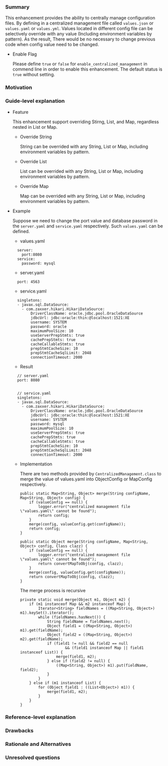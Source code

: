 ### Summary
  This enhancement provides the ability to centrally manage configuration files. By 
  defining in a centralized management file called `values.json` or `values.yaml`
  or `values.yml`. Values located in different config file can be selectively 
  override with any value (Including environment variables by pattern). As the result,
  There would be no necessary to change previous code when config value need to be 
  changed.
  
  * Enable Flag

    Please define `true` or `false` for `enable_centralized_management` in commend line in 
    order to enable this enhancement. The default status is `true` without setting.

### Motivation


### Guide-level explanation
* Feature

  This enhancement support overriding Stirng, List, and Map, regardless nested in List or Map.
  
  * Override String
  
    String can be overrided with any String, List or Map, including environment variables 
    by pattern.
    
  * Override List
  
    List can be overrided with any String, List or Map, including environment variables 
    by pattern.
    
  * Override Map
  
    Map can be overrided with any String, List or Map, including environment variables 
    by pattern.
  
* Example

  Suppose we need to change the port value and database password in the `server.yaml` 
  and `service.yaml` respectively. Such `values.yaml` can be defined.
  
  * values.yaml
  ```
    server:
      port:8080
    service:
      password: mysql

  ```
  
  * server.yaml
  ```
    port: 4563
  ```

  * service.yaml
  ```
    singletons:
    - javax.sql.DataSource:
      - com.zaxxer.hikari.HikariDataSource:
          DriverClassName: oracle.jdbc.pool.OracleDataSource
          jdbcUrl: jdbc:oracle:thin:@localhost:1521:XE
          username: SYSTEM
          password: oracle
          maximumPoolSize: 10
          useServerPrepStmts: true
          cachePrepStmts: true
          cacheCallableStmts: true
          prepStmtCacheSize: 10
          prepStmtCacheSqlLimit: 2048
          connectionTimeout: 2000
  ```
  
  * Result
  ```
    // server.yaml
    port: 8080
  
  
    // service.yaml
    singletons:
    - javax.sql.DataSource:
      - com.zaxxer.hikari.HikariDataSource:
          DriverClassName: oracle.jdbc.pool.OracleDataSource
          jdbcUrl: jdbc:oracle:thin:@localhost:1521:XE
          username: SYSTEM
          password: mysql
          maximumPoolSize: 10
          useServerPrepStmts: true
          cachePrepStmts: true
          cacheCallableStmts: true
          prepStmtCacheSize: 10
          prepStmtCacheSqlLimit: 2048
          connectionTimeout: 2000
  ```
  
  * Implementation
    
    There are two methods provided by `CentralizedManagement.class` to merge the value of 
    values.yaml into ObjectConfig or MapConfig respectively.
    ```
    public static Map<String, Object> merge(String configName, Map<String, Object> config) {
        if (valueConfig == null) {
            logger.error("centralized management file \"values.yaml\" cannot be found");
            return config;
        }
        merge(config, valueConfig.get(configName));
        return config;
    }

    public static Object merge(String configName, Map<String, Object> config, Class clazz) {
        if (valueConfig == null) {
            logger.error("centralized management file \"values.yaml\" cannot be found");
            return convertMapToObj(config, clazz);
        }
        merge(config, valueConfig.get(configName));
        return convertMapToObj(config, clazz);
    }
    ```
    The merge process is recursive
    ```
    private static void merge(Object m1, Object m2) {
        if (m1 instanceof Map && m2 instanceof Map) {
            Iterator<String> fieldNames = ((Map<String, Object>) m1).keySet().iterator();
            while (fieldNames.hasNext()) {
                String fieldName = fieldNames.next();
                Object field1 = ((Map<String, Object>) m1).get(fieldName);
                Object field2 = ((Map<String, Object>) m2).get(fieldName);
                if (field1 != null && field2 == null
                        && (field1 instanceof Map || field1 instanceof List)) {
                    merge(field1, m2);
                } else if (field2 != null) {
                    ((Map<String, Object>) m1).put(fieldName, field2);
                }
            }
        } else if (m1 instanceof List) {
            for (Object field1 : ((List<Object>) m1)) {
                merge(field1, m2);
            }
        }
    }
    ```
    
      
### Reference-level explanation


### Drawbacks


### Rationale and Alternatives


### Unresolved questions
